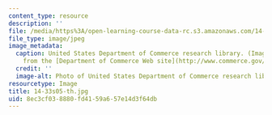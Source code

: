 ```yaml
---
content_type: resource
description: ''
file: /media/https%3A/open-learning-course-data-rc.s3.amazonaws.com/14-33-economics-research-and-communication-spring-2005/8ec3cf038880fd4159a657e14d3f64db_14-33s05-th.jpg
file_type: image/jpeg
image_metadata:
  caption: United States Department of Commerce research library. (Image is taken
    from the [Department of Commerce Web site](http://www.commerce.gov/).)
  credit: ''
  image-alt: Photo of United States Department of Commerce research library.
resourcetype: Image
title: 14-33s05-th.jpg
uid: 8ec3cf03-8880-fd41-59a6-57e14d3f64db
---
```

